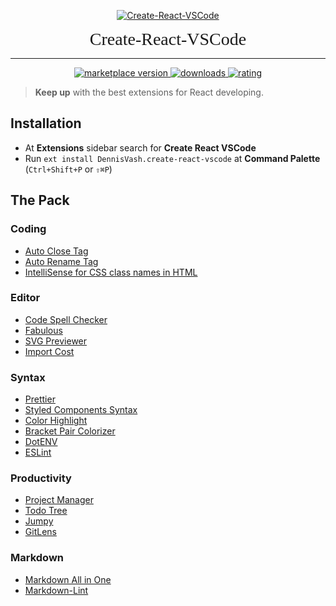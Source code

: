   <link href="https://fonts.googleapis.com/css?family=Libre+Barcode+39+Text&display=swap" rel="stylesheet">

<p align="center">
  <a href="https://marketplace.visualstudio.com/items?itemName=DennisVash.create-react-vscode">
    <img alt="Create-React-VSCode" src="https://i.imgur.com/zjllAx4.png">
  </a>
  <div align="center">
    <span style="font-family: 'Libre Barcode 39 Text'; font-size: 2em;">Create-React-VSCode</span>
  </div>
</p>

---

<p align="center">
  <!-- marketplace version -->
  <a href="https://marketplace.visualstudio.com/items?itemName=DennisVash.DennisVash.create-react-vscode">
    <img alt="marketplace version" src="https://img.shields.io/vscode-marketplace/v/DennisVash.create-react-vscode.svg?maxAge=3600&style=for-the-badge&labelColor=1C1E26&color=F699D9">
  </a>
  <!-- downloads -->
  <a href="https://marketplace.visualstudio.com/items?itemName=DennisVash.create-react-vscode">
    <img alt="downloads" src="https://img.shields.io/visual-studio-marketplace/d/DennisVash.create-react-vscode.svg?maxAge=3600&style=for-the-badge&labelColor=1C1E26&color=A8F79A">
  </a>
  <!-- rating -->
  <a href="https://marketplace.visualstudio.com/items?itemName=DennisVash.create-react-vscode">
    <img alt="rating" src="https://img.shields.io/visual-studio-marketplace/stars/DennisVash.create-react-vscode.svg?maxAge=86400&style=for-the-badge&labelColor=1C1E26&color=AEE9F5">
  </a>
</p>

> **Keep up** with the best extensions for React developing.

## Installation

- At **Extensions** sidebar search for **Create React VSCode**
- Run `ext install DennisVash.create-react-vscode` at **Command Palette** (`Ctrl+Shift+P` or `⇧⌘P`)

## The Pack

### Coding

- [Auto Close Tag](https://marketplace.visualstudio.com/items?itemName=formulahendry.auto-close-tag)
- [Auto Rename Tag](https://marketplace.visualstudio.com/items?itemName=formulahendry.auto-rename-tag)
- [IntelliSense for CSS class names in HTML](https://marketplace.visualstudio.com/items?itemName=Zignd.html-css-class-completion)

### Editor

- [Code Spell Checker](https://marketplace.visualstudio.com/items?itemName=streetsidesoftware.code-spell-checker)
- [Fabulous](https://marketplace.visualstudio.com/items?itemName=Raathigeshan.fabulous)
- [SVG Previewer](https://marketplace.visualstudio.com/items?itemName=vitaliymaz.vscode-svg-previewer)
- [Import Cost](https://marketplace.visualstudio.com/items?itemName=wix.vscode-import-cost)

### Syntax

- [Prettier](https://marketplace.visualstudio.com/items?itemName=esbenp.prettier-vscode)
- [Styled Components Syntax](https://marketplace.visualstudio.com/items?itemName=jpoissonnier.vscode-styled-components)
- [Color Highlight](https://marketplace.visualstudio.com/items?itemName=naumovs.color-highlight)
- [Bracket Pair Colorizer](https://marketplace.visualstudio.com/items?itemName=CoenraadS.bracket-pair-colorizer)
- [DotENV](https://marketplace.visualstudio.com/items?itemName=mikestead.dotenv)
- [ESLint](https://marketplace.visualstudio.com/items?itemName=dbaeumer.vscode-eslint)

### Productivity

- [Project Manager](https://marketplace.visualstudio.com/items?itemName=alefragnani.project-manager)
- [Todo Tree](https://marketplace.visualstudio.com/items?itemName=Gruntfuggly.todo-tree)
- [Jumpy](https://marketplace.visualstudio.com/items?itemName=wmaurer.vscode-jumpy)
- [GitLens](https://marketplace.visualstudio.com/items?itemName=eamodio.gitlens)

### Markdown

- [Markdown All in One](https://marketplace.visualstudio.com/items?itemName=yzhang.markdown-all-in-one)
- [Markdown-Lint](https://marketplace.visualstudio.com/items?itemName=DavidAnson.vscode-markdownlint)
